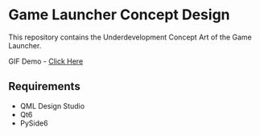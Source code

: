 # Game Launcher Concept Design

This repository contains the Underdevelopment Concept  Art of the Game Launcher.

GIF Demo - [Click Here](https://imgur.com/gallery/U1bTfov)

## Requirements
*	QML Design Studio
*	Qt6
*	PySide6
